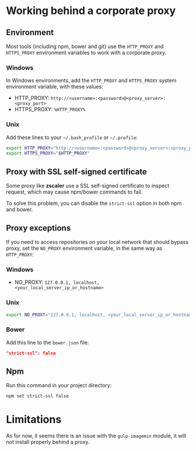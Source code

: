 # Working behind a corporate proxy

## Environment

Most tools (including npm, bower and git) use the `HTTP_PROXY` and `HTTPS_PROXY` environment variables to work with a
corporate proxy.

### Windows

In Windows environments, add the `HTTP_PROXY` and `HTTPS_PROXY` system environment variable, with these values:

- HTTP_PROXY: `http://<username>:<password>@<proxy_server>:<proxy_port>`
- HTTPS_PROXY: `%HTTP_PROXY%`

### Unix

Add these lines to your `~/.bash_profile` or `~/.profile`:
```sh
export HTTP_PROXY="http://<username>:<password>@<proxy_server>:<proxy_port>"
export HTTPS_PROXY="$HTTP_PROXY"
```

## Proxy with SSL self-signed certificate

Some proxy like **zscaler** use a SSL self-signed certificato to inspect request, which may cause npm/bower commands
to fail.

To solve this problem, you can disable the `strict-ssl` option in both npm and bower.

## Proxy exceptions

If you need to access repositories on your local network that should bypass proxy, set the `NO_PROXY` environment
variable, in the same way as `HTTP_PROXY`:

### Windows

- NO_PROXY: `127.0.0.1, localhost, <your_local_server_ip_or_hostname>`

### Unix

```sh
export NO_PROXT="127.0.0.1, localhost, <your_local_server_ip_or_hostname>"
```

### Bower

Add this line to the `bower.json` file:
```json
"strict-ssl": false
```

## Npm

Run this command in your project directory:
```sh
npm set strict-ssl false
```

# Limitations

As for now, it seems there is an issue with the `gulp-imagemin` module, it will not install properly behind a proxy.